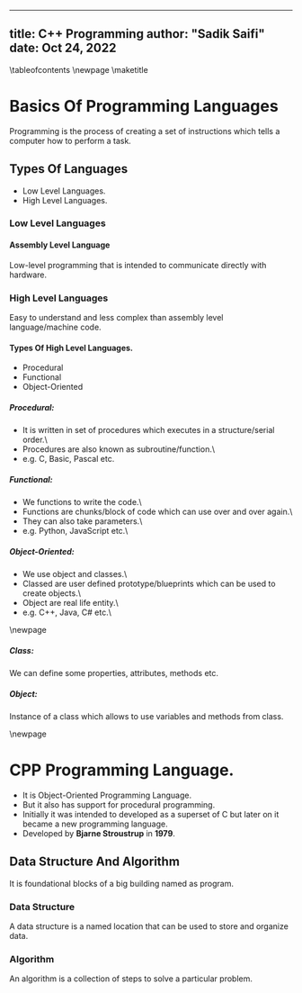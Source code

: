 
---
title: C++ Programming
author: "Sadik Saifi"
date: Oct 24, 2022
---

\tableofcontents
\newpage
\maketitle

# Basics Of Programming Languages

Programming is the process of creating a set of instructions which tells a 
computer how to perform a task.

## Types Of Languages

- Low Level Languages.
- High Level Languages.

### Low Level Languages

#### Assembly Level Language

Low-level programming that is intended to communicate directly with hardware.

### High Level Languages

Easy to understand and less complex than assembly level language/machine code.

#### Types Of High Level Languages.

- Procedural
- Functional
- Object-Oriented

##### Procedural:
- It is written in set of procedures which executes in a structure/serial order.\
- Procedures are also known as subroutine/function.\
- e.g. C, Basic, Pascal etc. 

##### Functional:
- We functions to write the code.\
- Functions are chunks/block of code which can use over and over again.\
- They can also take parameters.\
- e.g. Python, JavaScript etc.\

##### Object-Oriented:
- We use object and classes.\
- Classed are user defined prototype/blueprints which can be used to create
objects.\
- Object are real life entity.\
- e.g. C++, Java, C# etc.\

\newpage

##### Class:
We can define some properties, attributes, methods etc.

##### Object:
Instance of a class which allows to use variables and methods from class.

\newpage

# CPP Programming Language.
- It is Object-Oriented Programming Language.
- But it also has support for procedural programming.
- Initially it was intended to developed as a superset of C but later on it 
became a new programming language.
- Developed by **Bjarne Stroustrup** in **1979**.



## Data Structure And Algorithm

It is foundational blocks of a big building named as program.

### Data Structure

A data structure is a named location that can be used to store and organize 
data.

### Algorithm
An algorithm is a collection of steps to solve a particular problem.


